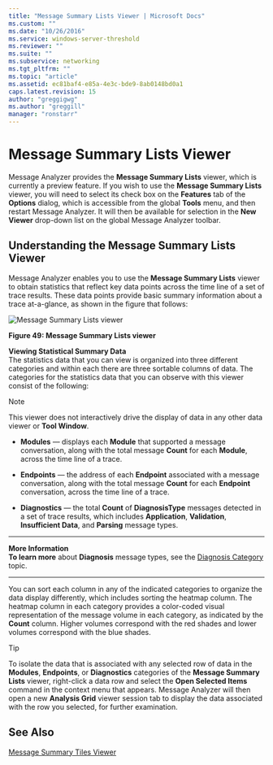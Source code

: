 ```yaml
---
title: "Message Summary Lists Viewer | Microsoft Docs"
ms.custom: ""
ms.date: "10/26/2016"
ms.service: windows-server-threshold
ms.reviewer: ""
ms.suite: ""
ms.subservice: networking
ms.tgt_pltfrm: ""
ms.topic: "article"
ms.assetid: ec81baf4-e85a-4e3c-bde9-8ab0148bd0a1
caps.latest.revision: 15
author: "greggigwg"
ms.author: "greggill"
manager: "ronstarr"
---
```

# Message Summary Lists Viewer
Message Analyzer provides the **Message Summary Lists** viewer, which is currently a preview feature. If you wish to use the **Message Summary Lists** viewer, you will need to select its check box on the **Features** tab of the **Options** dialog, which is accessible from the global **Tools** menu, and then restart Message Analyzer. It will then be available for selection in the **New Viewer** drop-down list on the global Message Analyzer toolbar.  
  
## Understanding the Message Summary Lists Viewer  
 Message Analyzer enables you to use the **Message Summary Lists** viewer to obtain statistics that reflect key data points across the time line of a set of trace results. These data points provide basic summary information about a trace at-a-glance, as shown in the figure that follows:  
  
 ![Message Summary Lists viewer](media/fig49-message-summary-lists-viewer.png "Fig49-Message Summary Lists viewer")  
  
 **Figure 49:  Message Summary Lists viewer**  
  
 **Viewing Statistical Summary Data**   
The statistics data that you can view is organized into three different categories and within each there are three sortable columns of data. The categories for the statistics data that you can observe with this viewer consist of the following:  
  
> [!NOTE]
>  This viewer does not interactively drive the display of data in any other data viewer or **Tool Window**.  
  
-   **Modules** — displays each **Module** that supported a message conversation, along with the total message **Count** for each **Module**, across the time line of a trace.  
  
-   **Endpoints** — the address of each **Endpoint** associated with a message conversation, along with the total message **Count** for each **Endpoint** conversation, across the time line of a trace.  
  
-   **Diagnostics** — the total **Count** of **DiagnosisType** messages detected in a set of trace results, which includes **Application**, **Validation**, **Insufficient Data**, and **Parsing** message types.  
  
---  
  
 **More Information**   
 **To learn more** about **Diagnosis** message types, see the [Diagnosis Category](filtering-live-trace-session-results.md#BKMK_DiagnosisEnums) topic.   

---  
  
You can sort each column in any of the indicated categories to organize the data display differently, which includes sorting the heatmap column. The heatmap column in each category provides a color-coded visual representation of the message volume in each category, as indicated by the **Count** column. Higher volumes correspond with the red shades and lower volumes correspond with the blue shades.  
  
> [!TIP]
>  To isolate the data that is associated with any selected row of data in the **Modules**, **Endpoints**, or **Diagnostics** categories of the **Message Summary Lists** viewer, right-click a data row and select the **Open Selected Items** command in the context menu that appears. Message Analyzer will then open a new **Analysis Grid** viewer session tab to display the data associated with the row you selected, for further examination.  

## See Also

[Message Summary Tiles Viewer](message-summary-tiles-viewer.md)